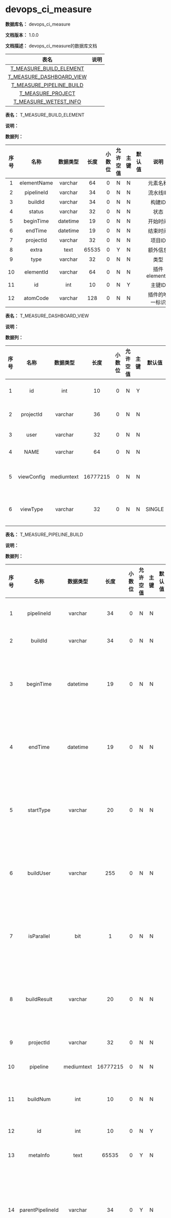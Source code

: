 # devops\_ci\_measure

**数据库名：** devops\_ci\_measure

**文档版本：** 1.0.0

**文档描述：** devops\_ci\_measure的数据库文档

|                             表名                             |  说明 |
| :--------------------------------------------------------: | :-: |
|  [T\_MEASURE\_BUILD\_ELEMENT](../DB-doc/broken-reference/) |     |
| [T\_MEASURE\_DASHBOARD\_VIEW](../DB-doc/broken-reference/) |     |
| [T\_MEASURE\_PIPELINE\_BUILD](../DB-doc/broken-reference/) |     |
|     [T\_MEASURE\_PROJECT](../DB-doc/broken-reference/)     |     |
|   [T\_MEASURE\_WETEST\_INFO](../DB-doc/broken-reference/)  |     |

**表名：** T\_MEASURE\_BUILD\_ELEMENT

**说明：**

**数据列：**

|  序号 |      名称     |   数据类型   |   长度  | 小数位 | 允许空值 |  主键 | 默认值 |      说明     |
| :-: | :---------: | :------: | :---: | :-: | :--: | :-: | :-: | :---------: |
|  1  | elementName |  varchar |   64  |  0  |   N  |  N  |     |     元素名称    |
|  2  |  pipelineId |  varchar |   34  |  0  |   N  |  N  |     |    流水线ID    |
|  3  |   buildId   |  varchar |   34  |  0  |   N  |  N  |     |     构建ID    |
|  4  |    status   |  varchar |   32  |  0  |   N  |  N  |     |      状态     |
|  5  |  beginTime  | datetime |   19  |  0  |   N  |  N  |     |     开始时间    |
|  6  |   endTime   | datetime |   19  |  0  |   N  |  N  |     |     结束时间    |
|  7  |  projectId  |  varchar |   32  |  0  |   N  |  N  |     |     项目ID    |
|  8  |    extra    |   text   | 65535 |  0  |   Y  |  N  |     |     额外信息    |
|  9  |     type    |  varchar |   32  |  0  |   N  |  N  |     |      类型     |
|  10 |  elementId  |  varchar |   64  |  0  |   N  |  N  |     | 插件elementId |
|  11 |      id     |    int   |   10  |  0  |   N  |  Y  |     |     主键ID    |
|  12 |   atomCode  |  varchar |  128  |  0  |   N  |  N  |     |   插件的唯一标识   |

**表名：** T\_MEASURE\_DASHBOARD\_VIEW

**说明：**

**数据列：**

|  序号 |     名称     |    数据类型    |    长度    | 小数位 | 允许空值 |  主键 |   默认值  |  说明  |
| :-: | :--------: | :--------: | :------: | :-: | :--: | :-: | :----: | :--: |
|  1  |     id     |     int    |    10    |  0  |   N  |  Y  |        | 主键ID |
|  2  |  projectId |   varchar  |    36    |  0  |   N  |  N  |        | 项目ID |
|  3  |    user    |   varchar  |    32    |  0  |   N  |  N  |        |  用户  |
|  4  |    NAME    |   varchar  |    64    |  0  |   N  |  N  |        |  名称  |
|  5  | viewConfig | mediumtext | 16777215 |  0  |   N  |  N  |        | 视图配置 |
|  6  |  viewType  |   varchar  |    32    |  0  |   N  |  N  | SINGLE | 视图类型 |

**表名：** T\_MEASURE\_PIPELINE\_BUILD

**说明：**

**数据列：**

|  序号 |        名称        |    数据类型    |    长度    | 小数位 | 允许空值 |  主键 | 默认值 |      说明      |
| :-: | :--------------: | :--------: | :------: | :-: | :--: | :-: | :-: | :----------: |
|  1  |    pipelineId    |   varchar  |    34    |  0  |   N  |  N  |     |     流水线ID    |
|  2  |      buildId     |   varchar  |    34    |  0  |   N  |  N  |     |     构建ID     |
|  3  |     beginTime    |  datetime  |    19    |  0  |   N  |  N  |     |   流水线的启动时间   |
|  4  |      endTime     |  datetime  |    19    |  0  |   N  |  N  |     |   流水线的结束时间   |
|  5  |     startType    |   varchar  |    20    |  0  |   N  |  N  |     |   流水线的启动方式   |
|  6  |     buildUser    |   varchar  |    255   |  0  |   N  |  N  |     |   流水线的启动用户   |
|  7  |    isParallel    |     bit    |     1    |  0  |   N  |  N  |     |   流水线的是否并行   |
|  8  |    buildResult   |   varchar  |    20    |  0  |   N  |  N  |     |   流水线的构建结果   |
|  9  |     projectId    |   varchar  |    32    |  0  |   N  |  N  |     |     项目ID     |
|  10 |     pipeline     | mediumtext | 16777215 |  0  |   N  |  N  |     |      流水线     |
|  11 |     buildNum     |     int    |    10    |  0  |   N  |  N  |     |     构建版本号    |
|  12 |        id        |     int    |    10    |  0  |   N  |  Y  |     |     主键ID     |
|  13 |     metaInfo     |    text    |   65535  |  0  |   Y  |  N  |     |      元数据     |
|  14 | parentPipelineId |   varchar  |    34    |  0  |   Y  |  N  |     | 启动子流水线的流水线ID |
|  15 |   parentBuildId  |   varchar  |    34    |  0  |   Y  |  N  |     |  启动子流水线的构建ID |

**表名：** T\_MEASURE\_PROJECT

**说明：**

**数据列：**

|  序号 |        名称        |   数据类型   |   长度  | 小数位 | 允许空值 |  主键 | 默认值 |     说明     |
| :-: | :--------------: | :------: | :---: | :-: | :--: | :-: | :-: | :--------: |
|  1  |        id        |    int   |   10  |  0  |   N  |  Y  |     |    主键ID    |
|  2  | approval\_status |    int   |   10  |  0  |   Y  |  N  |     |    审核状态    |
|  3  |      bg\_id      |    int   |   10  |  0  |   Y  |  N  |     |    事业群ID   |
|  4  |     bg\_name     |  varchar |  120  |  0  |   Y  |  N  |     |    事业群名称   |
|  5  |    cc\_app\_id   |    int   |   10  |  0  |   Y  |  N  |     |    应用ID    |
|  6  |    center\_id    |    int   |   10  |  0  |   Y  |  N  |     |    中心ID    |
|  7  |   center\_name   |  varchar |  120  |  0  |   Y  |  N  |     |    中心名字    |
|  8  |    created\_at   | datetime |   19  |  0  |   Y  |  N  |     |    创建时间    |
|  9  |      creator     |  varchar |   32  |  0  |   Y  |  N  |     |     创建者    |
|  10 |     data\_id     |    int   |   10  |  0  |   Y  |  N  |     |    数据ID    |
|  11 |   deploy\_type   |  varchar |  256  |  0  |   Y  |  N  |     |    部署类型    |
|  12 |     dept\_id     |    int   |   10  |  0  |   Y  |  N  |     | 项目所属二级机构ID |
|  13 |    dept\_name    |  varchar |  120  |  0  |   Y  |  N  |     | 项目所属二级机构名称 |
|  14 |    description   |   text   | 65535 |  0  |   Y  |  N  |     |     描述     |
|  15 |   project\_code  |  varchar |  128  |  0  |   Y  |  N  |     |   用户组所属项目  |
|  16 |   is\_offlined   |    bit   |   1   |  0  |   Y  |  N  |     |    是否停用    |
|  17 |    is\_secrecy   |    bit   |   1   |  0  |   Y  |  N  |     |    是否保密    |
|  18 |       kind       |    int   |   10  |  0  |   Y  |  N  |     |    容器类型    |
|  19 |    project\_id   |  varchar |   64  |  0  |   Y  |  N  |     |    项目ID    |
|  20 |   project\_name  |  varchar |  256  |  0  |   Y  |  N  |     |    项目名称    |
|  21 |   project\_type  |    int   |   10  |  0  |   Y  |  N  |     |    项目类型    |
|  22 |    updated\_at   | datetime |   19  |  0  |   Y  |  N  |     |    更新时间    |
|  23 |      use\_bk     |    bit   |   1   |  0  |   Y  |  N  |     |    是否用蓝鲸   |
|  24 |    logo\_addr    |  varchar |  1024 |  0  |   Y  |  N  |     |   logo地址   |
|  25 |  pipeline\_count |    int   |   10  |  0  |   Y  |  N  |  0  |    流水线数量   |

**表名：** T\_MEASURE\_WETEST\_INFO

**说明：**

**数据列：**

|  序号 |         名称        |   数据类型   |   长度  | 小数位 | 允许空值 |  主键 | 默认值 |    说明   |
| :-: | :---------------: | :------: | :---: | :-: | :--: | :-: | :-: | :-----: |
|  1  |         ID        |  bigint  |   20  |  0  |   N  |  Y  |     |   主键ID  |
|  2  |    elementKeyId   |    int   |   10  |  0  |   N  |  N  |     | 元素Keyid |
|  3  |       testid      |  varchar |   64  |  0  |   Y  |  N  |     |         |
|  4  |      passrate     |    int   |   10  |  0  |   Y  |  N  |  0  |   通过率   |
|  5  |    failManuMap    |   text   | 65535 |  0  |   Y  |  N  |     |         |
|  6  |   failVersionMap  |   text   | 65535 |  0  |   Y  |  N  |     | 失败版本map |
|  7  | failResolutionMap |   text   | 65535 |  0  |   Y  |  N  |     | 失败解析map |
|  8  |     errCodeMap    |   text   | 65535 |  0  |   Y  |  N  |     | 错误代码map |
|  9  |    errLevelMap    |   text   | 65535 |  0  |   Y  |  N  |     | 错误等级map |
|  10 |     createTime    | datetime |   19  |  0  |   Y  |  N  |     |   创建时间  |
